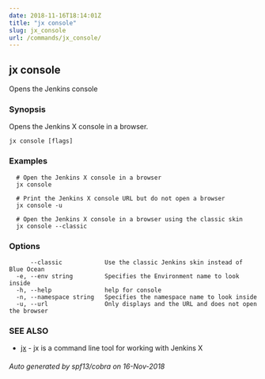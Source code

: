 ```yaml
---
date: 2018-11-16T18:14:01Z
title: "jx console"
slug: jx_console
url: /commands/jx_console/
---
```

## jx console

Opens the Jenkins console

### Synopsis

Opens the Jenkins X console in a browser.

```
jx console [flags]
```

### Examples

```
  # Open the Jenkins X console in a browser
  jx console
  
  # Print the Jenkins X console URL but do not open a browser
  jx console -u
  
  # Open the Jenkins X console in a browser using the classic skin
  jx console --classic
```

### Options

```
      --classic            Use the classic Jenkins skin instead of Blue Ocean
  -e, --env string         Specifies the Environment name to look inside
  -h, --help               help for console
  -n, --namespace string   Specifies the namespace name to look inside
  -u, --url                Only displays and the URL and does not open the browser
```

### SEE ALSO

* [jx](/commands/jx/)	 - jx is a command line tool for working with Jenkins X

###### Auto generated by spf13/cobra on 16-Nov-2018
